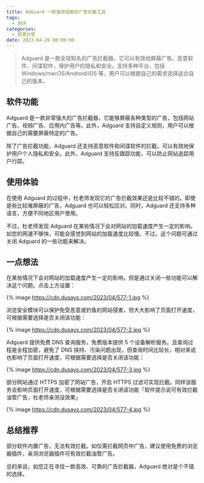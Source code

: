 ```yaml
---
title: AdGuard 一款值得信赖的广告拦截工具
tags:
  - 测评
categories:
  - 资源分享
date: 2023-04-20 00:00:00
---
```


> Adguard 是一款全球知名的广告拦截器，它可以有效地屏蔽广告、恶意软件、间谍软件，保护用户的隐私和安全。支持多种平台，包括 Windows/macOS/Android/iOS 等，用户可以根据自己的需求选择适合自己的版本。

<!-- more -->

## 软件功能

Adguard 是一款非常强大的广告拦截器，它能够屏蔽各种类型的广告，包括网站广告、视频广告、应用内广告等。此外，Adguard 支持自定义规则，用户可以根据自己的需要屏蔽特定的广告。

除了广告拦截功能，Adguard 还支持恶意软件和间谍软件的拦截，可以有效地保护用户个人隐私和安全。此外，Adguard 支持反跟踪功能，可以防止网站追踪用户行踪。

## 使用体验

在使用 Adguard 的过程中，杜老师发现它的广告拦截效果还是比较不错的。即使是些比较难屏蔽的广告，Adguard 也可以轻松应对。同时，Adguard 还支持多种语言，方便不同地区用户使用。

不过，杜老师发现 Adguard 在某些情况下会对网站的加载速度产生一定的影响。如您的网速不够快，可能会感觉到网站的加载速度比较慢。不过，这个问题可通过关闭 Adguard 的一些功能来解决。

## 一点想法

在某些情况下会对网站的加载速度产生一定的影响，但是通过关闭一些功能可以解决这个问题。点击上方设置：

{% image https://cdn.dusays.com/2023/04/577-1.jpg %}

浏览安全模块可以保护免受恶意或钓鱼的网站侵害，但大大影响了页面打开速度，可根据需要选择是否关闭该功能：

{% image https://cdn.dusays.com/2023/04/577-2.jpg %}

Adguard 提供免费 DNS 查询服务，免费版本提供 5 个设备解析服务。且查询过程是全程加密，避免了 DNS 挟持、污染问题出现，但查询时间比较长，相对来说也影响了页面打开速度，可根据需要选择是否关闭该功能：

{% image https://cdn.dusays.com/2023/04/577-3.jpg %}

部分网站通过 HTTPS 加密了网站广告，开启 HTTPS 过滤可实现拦截。同样该服务会影响页面打开速度，可根据需要选择是否关闭该功能「软件提示说可有效拦截油管广告，杜老师亲测没效果」

{% image https://cdn.dusays.com/2023/04/577-4.jpg %}

## 总结推荐

部分软件内置广告，无法有效拦截。如仅需拦截网页中广告，建议使用免费的浏览器插件，亲测浏览器插件可有效拦截油管广告。

总的来说，如您正在寻找一款高效、可靠的广告拦截器，Adguard 绝对是个不错的选择。